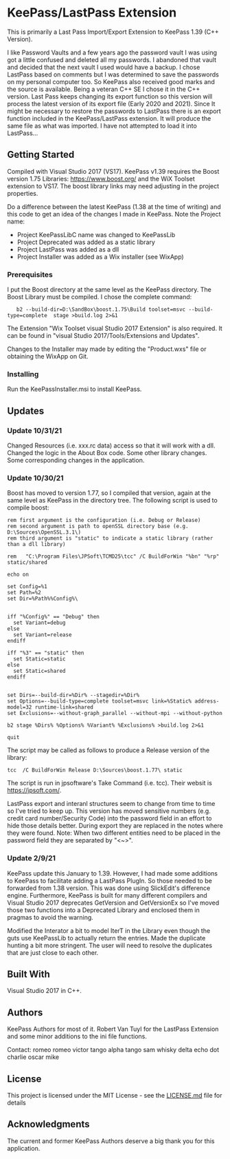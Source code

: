 # KeePass/LastPass Extension

This is primarily a Last Pass Import/Export Extension to KeePass 1.39 (C++ Version).

I like Password Vaults and a few years ago the password vault I was using got a little confused and
deleted all my passwords.  I abandoned that vault and decided that the next vault I used would have a
backup.  I chose LastPass based on comments but I was determined to save the passwords on my personal
computer too.  So KeePass also received good marks and the source is available.  Being a veteran C++
SE I chose it in the C++ version.  Last Pass keeps changing its export function so this version will
process the latest version of its export file (Early 2020 and 2021).  Since It might be necessary to
restore the passwords to LastPass there is an export function included in the KeePass/LastPass extension.
It will produce the same file as what was imported.  I have not attempted to load it into LastPass...

## Getting Started

Compiled with Visual Studio 2017 (VS17).  KeePass v1.39 requires the Boost version 1.75 Libraries:
https://www.boost.org/ and the WiX Toolset extension to VS17.
The boost library links may need adjusting in the project properties.

Do a difference between the latest KeePass (1.38 at the time of writing) and this code to get an idea
of the changes I made in KeePass.  Note the Project name:

  - Project KeePassLibC name was changed to KeePassLib
  - Project Deprecated was added as a static library
  - Project LastPass was added as a dll
  - Project Installer was added as a Wix installer (see WixApp)

### Prerequisites

I put the Boost directory at the same level as the KeePass directory.  The Boost Library must be compiled.
I chose the complete command:
```
   b2 --build-dir=D:\SandBox\boost.1.75\Build toolset=msvc --build-type=complete  stage >build.log 2>&1
```
The Extension "Wix Toolset visual Studio 2017 Extension" is also required.  It can be found in
"visual Studio 2017/Tools/Extensions and Updates".

Changes to the Installer may made by editing the "Product.wxs" file or obtaining the WixApp on Git.

### Installing

Run the KeePassInstaller.msi to install KeePass.

## Updates

### Update 10/31/21

Changed Resources (i.e. xxx.rc data) access so that it will work with a dll.  Changed the logic in the
About Box code.  Some other library changes.  Some corresponding changes in the application.

### Update 10/30/21

Boost has moved to version 1.77, so I compiled that version, again at the same level as KeePass in the
directory tree.  The following script is used to compile boost:

```
rem first argument is the configuration (i.e. Debug or Release)
rem second argument is path to openSSL directory base (e.g. D:\Sources\OpenSSL.3.1\)
rem third argument is "static" to indicate a static library (rather than a dll library)

rem   "C:\Program Files\JPSoft\TCMD25\tcc" /C BuildForWin "%bn" "%rp" static/shared

echo on

set Config=%1
set Path=%2
set Dir=%Path%%Config%\


iff "%Config%" == "Debug" then
  set Variant=debug
else
  set Variant=release
endiff

iff "%3" == "static" then
  set Static=static
else
  set Static=shared
endiff


set Dirs=--build-dir=%Dir% --stagedir=%Dir%
set Options=--build-type=complete toolset=msvc link=%Static% address-model=32 runtime-link=shared
set Exclusions=--without-graph_parallel --without-mpi --without-python

b2 stage %Dirs% %Options% %Variant% %Exclusions% >build.log 2>&1

quit
```

The script may be called as follows to produce a Release version of the library:

```
tcc  /C BuildForWin Release D:\Sources\boost.1.77\ static
```

The script is run in jpsoftware's Take Command (i.e. tcc). Their websit is https://jpsoft.com/.

LastPass export and interanl structures seem to change from time to time so I've tried to keep up.
This version has moved sensitive numbers (e.g. credit card number/Security Code) into the password field
in an effort to hide those details better.  During export they are replaced in the notes where they were
found.  Note:  When two different entities need to be placed in the password field they are separated by
"<~>".

### Update 2/9/21

KeePass update this January to 1.39.  However, I had made some additions to KeePass to facilitate
adding a LastPass PlugIn.  So those needed to be forwarded from 1.38 version.  This was done using
SlickEdit's difference engine.
Furthermore, KeePass is built for many different compilers and Visual Studio 2017 deprecates GetVersion
and GetVersionEx so I've moved those two functions into a Deprecated Library and enclosed them in
pragmas to avoid the warning.

Modified the Interator a bit to model IterT in the Library even though the guts use KeePassLib to
actually return the entries.  Made the duplicate hunting a bit more stringent.  The user will need to
resolve the duplicates that are just close to each other.

## Built With

Visual Studio 2017 in C++.

## Authors

KeePass Authors for most of it.
Robert Van Tuyl for the LastPass Extension and some minor additions to the ini file functions.

Contact:  romeo romeo victor tango alpha tango sam whisky delta echo dot charlie oscar mike

## License

This project is licensed under the MIT License - see the [LICENSE.md](LICENSE.md) file for details

## Acknowledgments

The current and former KeePass Authors deserve a big thank you for this application.

